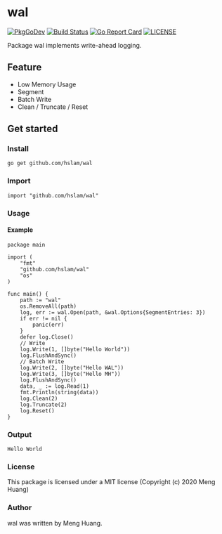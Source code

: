 # wal
[![PkgGoDev](https://pkg.go.dev/badge/github.com/hslam/wal)](https://pkg.go.dev/github.com/hslam/wal)
[![Build Status](https://travis-ci.org/hslam/wal.svg?branch=master)](https://travis-ci.org/hslam/wal)
[![Go Report Card](https://goreportcard.com/badge/github.com/hslam/wal?v=7e100)](https://goreportcard.com/report/github.com/hslam/wal)
[![LICENSE](https://img.shields.io/github/license/hslam/wal.svg?style=flat-square)](https://github.com/hslam/wal/blob/master/LICENSE)

Package wal implements write-ahead logging.

## Feature
* Low Memory Usage
* Segment
* Batch Write
* Clean / Truncate / Reset

## Get started

### Install
```
go get github.com/hslam/wal
```
### Import
```
import "github.com/hslam/wal"
```
### Usage
#### Example
```
package main

import (
	"fmt"
	"github.com/hslam/wal"
	"os"
)

func main() {
	path := "wal"
	os.RemoveAll(path)
	log, err := wal.Open(path, &wal.Options{SegmentEntries: 3})
	if err != nil {
		panic(err)
	}
	defer log.Close()
	// Write
	log.Write(1, []byte("Hello World"))
	log.FlushAndSync()
	// Batch Write
	log.Write(2, []byte("Hello WAL"))
	log.Write(3, []byte("Hello MH"))
	log.FlushAndSync()
	data, _ := log.Read(1)
	fmt.Println(string(data))
	log.Clean(2)
	log.Truncate(2)
	log.Reset()
}
```

### Output
```
Hello World
```

### License
This package is licensed under a MIT license (Copyright (c) 2020 Meng Huang)


### Author
wal was written by Meng Huang.


